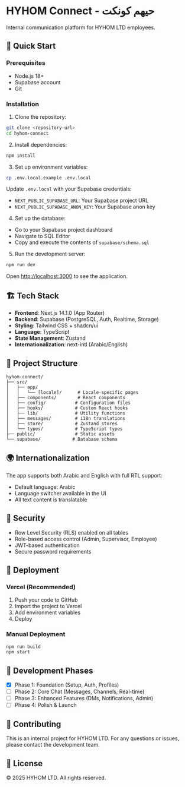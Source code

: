 # HYHOM Connect - حيهم كونكت

Internal communication platform for HYHOM LTD employees.

## 🚀 Quick Start

### Prerequisites
- Node.js 18+
- Supabase account
- Git

### Installation

1. Clone the repository:
```bash
git clone <repository-url>
cd hyhom-connect
```

2. Install dependencies:
```bash
npm install
```

3. Set up environment variables:
```bash
cp .env.local.example .env.local
```

Update `.env.local` with your Supabase credentials:
- `NEXT_PUBLIC_SUPABASE_URL`: Your Supabase project URL
- `NEXT_PUBLIC_SUPABASE_ANON_KEY`: Your Supabase anon key

4. Set up the database:
- Go to your Supabase project dashboard
- Navigate to SQL Editor
- Copy and execute the contents of `supabase/schema.sql`

5. Run the development server:
```bash
npm run dev
```

Open [http://localhost:3000](http://localhost:3000) to see the application.

## 🏗️ Tech Stack

- **Frontend**: Next.js 14.1.0 (App Router)
- **Backend**: Supabase (PostgreSQL, Auth, Realtime, Storage)
- **Styling**: Tailwind CSS + shadcn/ui
- **Language**: TypeScript
- **State Management**: Zustand
- **Internationalization**: next-intl (Arabic/English)

## 📁 Project Structure

```
hyhom-connect/
├── src/
│   ├── app/
│   │   └── [locale]/      # Locale-specific pages
│   ├── components/        # React components
│   ├── config/           # Configuration files
│   ├── hooks/            # Custom React hooks
│   ├── lib/              # Utility functions
│   ├── messages/         # i18n translations
│   ├── store/            # Zustand stores
│   └── types/            # TypeScript types
├── public/               # Static assets
└── supabase/            # Database schema
```

## 🌍 Internationalization

The app supports both Arabic and English with full RTL support:
- Default language: Arabic
- Language switcher available in the UI
- All text content is translatable

## 🔐 Security

- Row Level Security (RLS) enabled on all tables
- Role-based access control (Admin, Supervisor, Employee)
- JWT-based authentication
- Secure password requirements

## 🚀 Deployment

### Vercel (Recommended)
1. Push your code to GitHub
2. Import the project to Vercel
3. Add environment variables
4. Deploy

### Manual Deployment
```bash
npm run build
npm start
```

## 📝 Development Phases

- [x] Phase 1: Foundation (Setup, Auth, Profiles)
- [ ] Phase 2: Core Chat (Messages, Channels, Real-time)
- [ ] Phase 3: Enhanced Features (DMs, Notifications, Admin)
- [ ] Phase 4: Polish & Launch

## 🤝 Contributing

This is an internal project for HYHOM LTD. For any questions or issues, please contact the development team.

## 📄 License

© 2025 HYHOM LTD. All rights reserved.